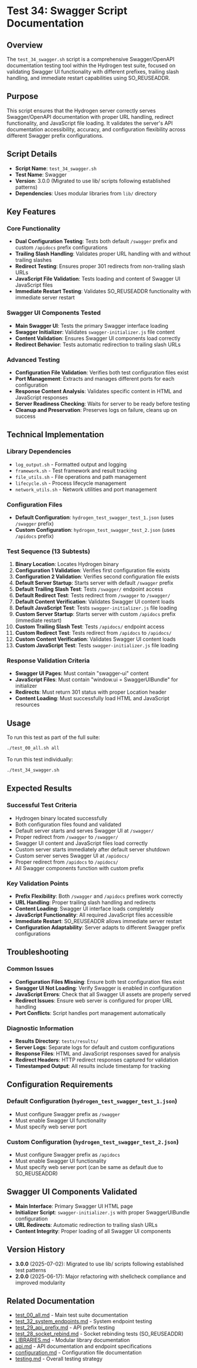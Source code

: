 # Test 34: Swagger Script Documentation

## Overview

The `test_34_swagger.sh` script is a comprehensive Swagger/OpenAPI documentation testing tool within the Hydrogen test suite, focused on validating Swagger UI functionality with different prefixes, trailing slash handling, and immediate restart capabilities using SO_REUSEADDR.

## Purpose

This script ensures that the Hydrogen server correctly serves Swagger/OpenAPI documentation with proper URL handling, redirect functionality, and JavaScript file loading. It validates the server's API documentation accessibility, accuracy, and configuration flexibility across different Swagger prefix configurations.

## Script Details

- **Script Name**: `test_34_swagger.sh`
- **Test Name**: Swagger
- **Version**: 3.0.0 (Migrated to use lib/ scripts following established patterns)
- **Dependencies**: Uses modular libraries from `lib/` directory

## Key Features

### Core Functionality

- **Dual Configuration Testing**: Tests both default `/swagger` prefix and custom `/apidocs` prefix configurations
- **Trailing Slash Handling**: Validates proper URL handling with and without trailing slashes
- **Redirect Testing**: Ensures proper 301 redirects from non-trailing slash URLs
- **JavaScript File Validation**: Tests loading and content of Swagger UI JavaScript files
- **Immediate Restart Testing**: Validates SO_REUSEADDR functionality with immediate server restart

### Swagger UI Components Tested

- **Main Swagger UI**: Tests the primary Swagger interface loading
- **Swagger Initializer**: Validates `swagger-initializer.js` file content
- **Content Validation**: Ensures Swagger UI components load correctly
- **Redirect Behavior**: Tests automatic redirection to trailing slash URLs

### Advanced Testing

- **Configuration File Validation**: Verifies both test configuration files exist
- **Port Management**: Extracts and manages different ports for each configuration
- **Response Content Analysis**: Validates specific content in HTML and JavaScript responses
- **Server Readiness Checking**: Waits for server to be ready before testing
- **Cleanup and Preservation**: Preserves logs on failure, cleans up on success

## Technical Implementation

### Library Dependencies

- `log_output.sh` - Formatted output and logging
- `framework.sh` - Test framework and result tracking
- `file_utils.sh` - File operations and path management
- `lifecycle.sh` - Process lifecycle management
- `network_utils.sh` - Network utilities and port management

### Configuration Files

- **Default Configuration**: `hydrogen_test_swagger_test_1.json` (uses `/swagger` prefix)
- **Custom Configuration**: `hydrogen_test_swagger_test_2.json` (uses `/apidocs` prefix)

### Test Sequence (13 Subtests)

1. **Binary Location**: Locates Hydrogen binary
2. **Configuration 1 Validation**: Verifies first configuration file exists
3. **Configuration 2 Validation**: Verifies second configuration file exists
4. **Default Server Startup**: Starts server with default `/swagger` prefix
5. **Default Trailing Slash Test**: Tests `/swagger/` endpoint access
6. **Default Redirect Test**: Tests redirect from `/swagger` to `/swagger/`
7. **Default Content Verification**: Validates Swagger UI content loads
8. **Default JavaScript Test**: Tests `swagger-initializer.js` file loading
9. **Custom Server Startup**: Starts server with custom `/apidocs` prefix (immediate restart)
10. **Custom Trailing Slash Test**: Tests `/apidocs/` endpoint access
11. **Custom Redirect Test**: Tests redirect from `/apidocs` to `/apidocs/`
12. **Custom Content Verification**: Validates Swagger UI content loads
13. **Custom JavaScript Test**: Tests `swagger-initializer.js` file loading

### Response Validation Criteria

- **Swagger UI Pages**: Must contain "swagger-ui" content
- **JavaScript Files**: Must contain "window.ui = SwaggerUIBundle" for initializer
- **Redirects**: Must return 301 status with proper Location header
- **Content Loading**: Must successfully load HTML and JavaScript resources

## Usage

To run this test as part of the full suite:

```bash
./test_00_all.sh all
```

To run this test individually:

```bash
./test_34_swagger.sh
```

## Expected Results

### Successful Test Criteria

- Hydrogen binary located successfully
- Both configuration files found and validated
- Default server starts and serves Swagger UI at `/swagger/`
- Proper redirect from `/swagger` to `/swagger/`
- Swagger UI content and JavaScript files load correctly
- Custom server starts immediately after default server shutdown
- Custom server serves Swagger UI at `/apidocs/`
- Proper redirect from `/apidocs` to `/apidocs/`
- All Swagger components function with custom prefix

### Key Validation Points

- **Prefix Flexibility**: Both `/swagger` and `/apidocs` prefixes work correctly
- **URL Handling**: Proper trailing slash handling and redirects
- **Content Loading**: Swagger UI interface loads completely
- **JavaScript Functionality**: All required JavaScript files accessible
- **Immediate Restart**: SO_REUSEADDR allows immediate server restart
- **Configuration Adaptability**: Server adapts to different Swagger prefix configurations

## Troubleshooting

### Common Issues

- **Configuration Files Missing**: Ensure both test configuration files exist
- **Swagger UI Not Loading**: Verify Swagger is enabled in configuration
- **JavaScript Errors**: Check that all Swagger UI assets are properly served
- **Redirect Issues**: Ensure web server is configured for proper URL handling
- **Port Conflicts**: Script handles port management automatically

### Diagnostic Information

- **Results Directory**: `tests/results/`
- **Server Logs**: Separate logs for default and custom configurations
- **Response Files**: HTML and JavaScript responses saved for analysis
- **Redirect Headers**: HTTP redirect responses captured for validation
- **Timestamped Output**: All results include timestamp for tracking

## Configuration Requirements

### Default Configuration (`hydrogen_test_swagger_test_1.json`)

- Must configure Swagger prefix as `/swagger`
- Must enable Swagger UI functionality
- Must specify web server port

### Custom Configuration (`hydrogen_test_swagger_test_2.json`)

- Must configure Swagger prefix as `/apidocs`
- Must enable Swagger UI functionality
- Must specify web server port (can be same as default due to SO_REUSEADDR)

## Swagger UI Components Validated

- **Main Interface**: Primary Swagger UI HTML page
- **Initializer Script**: `swagger-initializer.js` with proper SwaggerUIBundle configuration
- **URL Redirects**: Automatic redirection to trailing slash URLs
- **Content Integrity**: Proper loading of all Swagger UI components

## Version History

- **3.0.0** (2025-07-02): Migrated to use lib/ scripts following established test patterns
- **2.0.0** (2025-06-17): Major refactoring with shellcheck compliance and improved modularity

## Related Documentation

- [test_00_all.md](test_00_all.md) - Main test suite documentation
- [test_32_system_endpoints.md](test_32_system_endpoints.md) - System endpoint testing
- [test_29_api_prefix.md](test_29_api_prefix.md) - API prefix testing
- [test_28_socket_rebind.md](test_28_socket_rebind.md) - Socket rebinding tests (SO_REUSEADDR)
- [LIBRARIES.md](LIBRARIES.md) - Modular library documentation
- [api.md](../../docs/api.md) - API documentation and endpoint specifications
- [configuration.md](../../docs/configuration.md) - Configuration file documentation
- [testing.md](../../docs/testing.md) - Overall testing strategy
